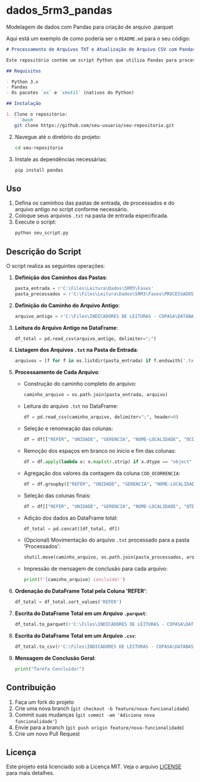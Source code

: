 # dados_5rm3_pandas
 Modelagem de dados com Pandas para criação de arquivo .parquet


Aqui está um exemplo de como poderia ser o `README.md` para o seu código:

```markdown
# Processamento de Arquivos TXT e Atualização de Arquivo CSV com Pandas

Este repositório contém um script Python que utiliza Pandas para processar arquivos `.txt` de uma pasta, realizar transformações e agregações nos dados, e atualizar um arquivo CSV existente. Os resultados finais são salvos em formatos `.parquet` e `.csv`.

## Requisitos

- Python 3.x
- Pandas
- Os pacotes `os` e `shutil` (nativos do Python)

## Instalação

1. Clone o repositório:
   ```bash
   git clone https://github.com/seu-usuario/seu-repositorio.git
   ```
2. Navegue até o diretório do projeto:
   ```bash
   cd seu-repositorio
   ```
3. Instale as dependências necessárias:
   ```bash
   pip install pandas
   ```

## Uso

1. Defina os caminhos das pastas de entrada, de processados e do arquivo antigo no script conforme necessário.
2. Coloque seus arquivos `.txt` na pasta de entrada especificada.
3. Execute o script:
   ```bash
   python seu_script.py
   ```

## Descrição do Script

O script realiza as seguintes operações:

1. **Definição dos Caminhos das Pastas**:
   ```python
   pasta_entrada = r'C:\Files\Leitura\Dados\5RM3\Fases'
   pasta_processados = r'C:\Files\Leitura\Dados\5RM3\Fases\PROCESSADOS'
   ```

2. **Definição do Caminho do Arquivo Antigo**:
   ```python
   arquivo_antigo = r'C:\Files\INDICADORES DE LEITURAS - COPASA\DATABASE\indicadores_leitura_antigo.csv'
   ```

3. **Leitura do Arquivo Antigo no DataFrame**:
   ```python
   df_total = pd.read_csv(arquivo_antigo, delimiter=";")
   ```

4. **Listagem dos Arquivos `.txt` na Pasta de Entrada**:
   ```python
   arquivos = [f for f in os.listdir(pasta_entrada) if f.endswith('.txt')]
   ```

5. **Processamento de Cada Arquivo**:
   - Construção do caminho completo do arquivo:
     ```python
     caminho_arquivo = os.path.join(pasta_entrada, arquivo)
     ```
   - Leitura do arquivo `.txt` no DataFrame:
     ```python
     df = pd.read_csv(caminho_arquivo, delimiter=";", header=0)
     ```
   - Seleção e renomeação das colunas:
     ```python
     df = df[["REFER", "UNIDADE", "GERENCIA", "NOME-LOCALIDADE", "OCORRENCIA"]].rename(columns={"OCORRENCIA": "COD_OCORRENCIA"})
     ```
   - Remoção dos espaços em branco no início e fim das colunas:
     ```python
     df = df.apply(lambda x: x.map(str.strip) if x.dtype == "object" else x)
     ```
   - Agregação dos valores da contagem da coluna `COD_OCORRENCIA`:
     ```python
     df = df.groupby(["REFER", "UNIDADE", "GERENCIA", "NOME-LOCALIDADE", "COD_OCORRENCIA"]).size().reset_index(name="QTD_LEITURAS")
     ```
   - Seleção das colunas finais:
     ```python
     df = df[["REFER", "UNIDADE", "GERENCIA", "NOME-LOCALIDADE", "QTD_LEITURAS", "COD_OCORRENCIA"]]
     ```
   - Adição dos dados ao DataFrame total:
     ```python
     df_total = pd.concat([df_total, df])
     ```
   - (Opcional) Movimentação do arquivo `.txt` processado para a pasta 'Processados':
     ```python
     shutil.move(caminho_arquivo, os.path.join(pasta_processados, arquivo))
     ```
   - Impressão de mensagem de conclusão para cada arquivo:
     ```python
     print(f'{caminho_arquivo} concluído!')
     ```

6. **Ordenação do DataFrame Total pela Coluna 'REFER'**:
   ```python
   df_total = df_total.sort_values('REFER')
   ```

7. **Escrita do DataFrame Total em um Arquivo `.parquet`**:
   ```python
   df_total.to_parquet(r'C:\Files\INDICADORES DE LEITURAS - COPASA\DATABASE\indicadores_leituras.parquet', index=False)
   ```

8. **Escrita do DataFrame Total em um Arquivo `.csv`**:
   ```python
   df_total.to_csv(r'C:\Files\INDICADORES DE LEITURAS - COPASA\DATABASE\indicadores_leituras.csv', index=False)
   ```

9. **Mensagem de Conclusão Geral**:
   ```python
   print("Tarefa Concluída!")
   ```

## Contribuição

1. Faça um fork do projeto
2. Crie uma nova branch (`git checkout -b feature/nova-funcionalidade`)
3. Commit suas mudanças (`git commit -am 'Adiciona nova funcionalidade'`)
4. Envie para a branch (`git push origin feature/nova-funcionalidade`)
5. Crie um novo Pull Request

## Licença

Este projeto está licenciado sob a Licença MIT. Veja o arquivo [LICENSE](LICENSE) para mais detalhes.
```
